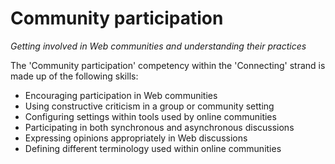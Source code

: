 Community participation
=======================
_Getting involved in Web communities and understanding their practices_

The 'Community participation' competency within the 'Connecting' strand is made up of the following skills:

* Encouraging participation in Web communities
* Using constructive criticism in a group or community setting
* Configuring settings within tools used by online communities
* Participating in both synchronous and asynchronous discussions
* Expressing opinions appropriately in Web discussions
* Defining different terminology used within online communities 